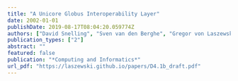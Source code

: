 ```yaml
---
title: "A Unicore Globus Interoperability Layer"
date: 2002-01-01
publishDate: 2019-08-17T08:04:20.059774Z
authors: ["David Snelling", "Sven van den Berghe", "Gregor von Laszewski", "Philipp Wieder", "D. Breuer", "Jon MacLaren", "Denis Nicole", "John Brooke", "Hans-Christian Hoppe."]
publication_types: ["2"]
abstract: ""
featured: false
publication: "*Computing and Informatics*"
url_pdf: "https://laszewski.github.io/papers/D4.1b_draft.pdf"
---
```


